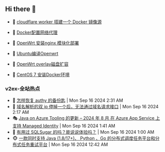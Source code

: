 ## Hi there 👋

<!--
**dkyg666/dkyg666** is a ✨ _special_ ✨ repository because its `README.md` (this file) appears on your GitHub profile.

Here are some ideas to get you started:

- 🔭 I’m currently working on ...
- 🌱 I’m currently learning ...
- 👯 I’m looking to collaborate on ...
- 🤔 I’m looking for help with ...
- 💬 Ask me about ...
- 📫 How to reach me: ...
- 😄 Pronouns: ...
- ⚡ Fun fact: ...
-->

<!-- BLOG-POST-LIST:START -->
- 🦩 [cloudflare worker 搭建一个 Docker 镜像源](http://blog.1996099.xyz/archives/cloudflare-worker-da-jian-yi-ge-docker-jing-xiang-zhan) 

- 🚦 [Docker配置网络代理](http://blog.1996099.xyz/archives/dockerpei-zhi-wang-luo-dai-li) 

- 🫶 [OpenWrt 安装nginx 模块化部署](http://blog.1996099.xyz/archives/openwrt-an-zhuang-nginx-mo-kuai-hua-bu-shu) 

- 🦄 [Ubuntu编译Openwrt](http://blog.1996099.xyz/archives/ubuntuzi-bian-yi-openwrt) 

- 🐻 [OpenWrt overlay磁盘扩容](http://blog.1996099.xyz/archives/openwrt-overlay) 

- 🤖 [CentOS 7 安装Docker环境](http://blog.1996099.xyz/archives/centos-docker) 
<!-- BLOG-POST-LIST:END -->

### v2ex-全站热点
<!-- v2ex:START -->
- 🥸 [怎样恢复 authy 的备份匙](https://www.v2ex.com/t/1073303#reply4) | Mon Sep 16 2024 2:31 AM
- 🤗 [域名解析的双 ip 停掉一个后，无法通过域名请求接口](https://www.v2ex.com/t/1073301#reply3) | Mon Sep 16 2024 2:17 AM
- 🎭 [Java on Azure Tooling 的更新 – 2024 年 8 月 在 Azure App Service 上支持 Managed Identity](https://www.v2ex.com/t/1073293#reply0) | Mon Sep 16 2024 1:41 AM
- 🥷 [有用过 SQLSugar 的吗？能说说体验吗？](https://www.v2ex.com/t/1073286#reply2) | Mon Sep 16 2024 1:00 AM
- 🐵 [一款同时支持 Java &lpar;1.8/17+&rpar;、 Python 、Go 的分布式调度任务平台和分布式任务重试平台](https://www.v2ex.com/t/1073283#reply0) | Mon Sep 16 2024 12:42 AM<!-- v2ex:END -->

